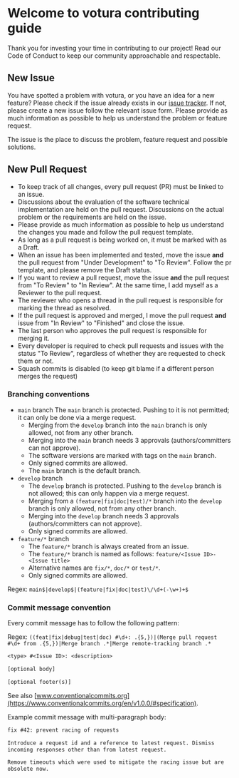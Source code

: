 # Welcome to votura contributing guide

Thank you for investing your time in contributing to our project!
Read our Code of Conduct to keep our community approachable and respectable.

## New Issue

You have spotted a problem with votura, or you have an idea for a new feature?
Please check if the issue already exists in our [issue tracker](https://github.com/SE-UUlm/votura/issues).
If not, please create a new issue follow the relevant issue form.
Please provide as much information as possible to help us understand the problem or feature request.

The issue is the place to discuss the problem, feature request and possible solutions.

## New Pull Request

- To keep track of all changes, every pull request (PR) must be linked to an issue.
- Discussions about the evaluation of the software technical implementation are held on the pull request. Discussions on the actual problem or the requirements are held on the issue.
- Please provide as much information as possible to help us understand the changes you made and follow the pull request template.
- As long as a pull request is being worked on, it must be marked with as a Draft.
- When an issue has been implemented and tested, move the issue **and** the pull request from "Under Development" to "To Review". Follow the pr template, and please remove the Draft status.
- If you want to review a pull request, move the issue **and** the pull request from "To Review" to "In Review". At the same time, I add myself as a Reviewer to the pull request.
- The reviewer who opens a thread in the pull request is responsible for marking the thread as resolved.
- If the pull request is approved and merged, I move the pull request **and** issue from "In Review" to "Finished" and close the issue.
- The last person who approves the pull request is responsible for merging it.
- Every developer is required to check pull requests and issues with the status "To Review", regardless of whether they are requested to check them or not.
- Squash commits is disabled (to keep git blame if a different person merges the request)

### Branching conventions

- `main` branch
  The `main` branch is protected. Pushing to it is not permitted; it can only be done via a merge request.
  - Merging from the `develop` branch into the `main` branch is only allowed, not from any other branch.
  - Merging into the `main` branch needs 3 approvals (authors/committers can not approve).
  - The software versions are marked with tags on the `main` branch.
  - Only signed commits are allowed.
  - The `main` branch is the default branch.
- `develop` branch
  - The `develop` branch is protected. Pushing to the `develop` branch is not allowed; this can only happen via a merge request.
  - Merging from a `(feature|fix|doc|test)/*` branch into the `develop` branch is only allowed, not from any other branch.
  - Merging into the `develop` branch needs 3 approvals (authors/committers can not approve).
  - Only signed commits are allowed.
- `feature/*` branch
  - The `feature/*` branch is always created from an issue.
  - The `feature/*` branch is named as follows: `feature/<Issue ID>-<Issue title>`
  - Alternative names are `fix/*`, `doc/*` or `test/*`.
  - Only signed commits are allowed.

Regex: `main$|develop$|(feature|fix|doc|test)\/\d+(-\w+)+$`

### Commit message convention

Every commit message has to follow the following pattern:

Regex: `((feat|fix|debug|test|doc) #\d+: .{5,})|(Merge pull request #\d+ from .{5,})|Merge branch .*|Merge remote-tracking branch .*`

```txt
<type> #<Issue ID>: <description>

[optional body]

[optional footer(s)]
```

See also [www.conventionalcommits.org](https://www.conventionalcommits.org/en/v1.0.0/#specification).

Example commit message with multi-paragraph body:

```txt
fix #42: prevent racing of requests

Introduce a request id and a reference to latest request. Dismiss
incoming responses other than from latest request.

Remove timeouts which were used to mitigate the racing issue but are
obsolete now.
```
